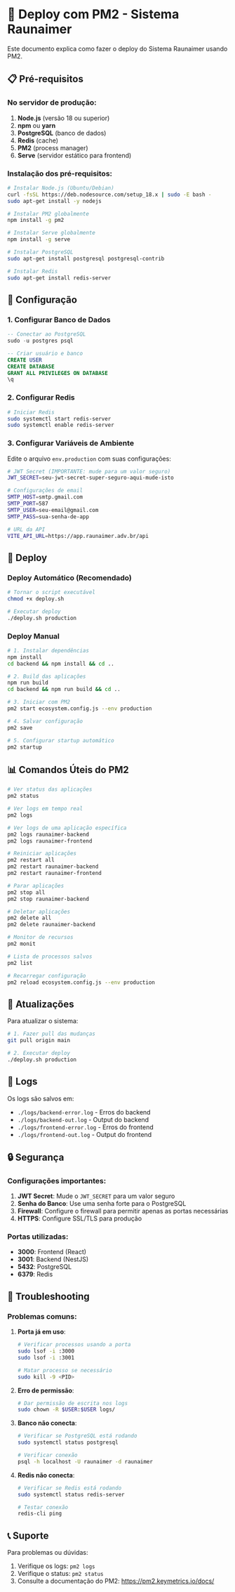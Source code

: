 # 🚀 Deploy com PM2 - Sistema Raunaimer

Este documento explica como fazer o deploy do Sistema Raunaimer usando PM2.

## 📋 Pré-requisitos

### No servidor de produção:
1. **Node.js** (versão 18 ou superior)
2. **npm** ou **yarn**
3. **PostgreSQL** (banco de dados)
4. **Redis** (cache)
5. **PM2** (process manager)
6. **Serve** (servidor estático para frontend)

### Instalação dos pré-requisitos:

```bash
# Instalar Node.js (Ubuntu/Debian)
curl -fsSL https://deb.nodesource.com/setup_18.x | sudo -E bash -
sudo apt-get install -y nodejs

# Instalar PM2 globalmente
npm install -g pm2

# Instalar Serve globalmente
npm install -g serve

# Instalar PostgreSQL
sudo apt-get install postgresql postgresql-contrib

# Instalar Redis
sudo apt-get install redis-server
```

## 🔧 Configuração

### 1. Configurar Banco de Dados

```sql
-- Conectar ao PostgreSQL
sudo -u postgres psql

-- Criar usuário e banco
CREATE USER 
CREATE DATABASE
GRANT ALL PRIVILEGES ON DATABASE
\q
```

### 2. Configurar Redis

```bash
# Iniciar Redis
sudo systemctl start redis-server
sudo systemctl enable redis-server
```

### 3. Configurar Variáveis de Ambiente

Edite o arquivo `env.production` com suas configurações:

```bash
# JWT Secret (IMPORTANTE: mude para um valor seguro)
JWT_SECRET=seu-jwt-secret-super-seguro-aqui-mude-isto

# Configurações de email
SMTP_HOST=smtp.gmail.com
SMTP_PORT=587
SMTP_USER=seu-email@gmail.com
SMTP_PASS=sua-senha-de-app

# URL da API
VITE_API_URL=https://app.raunaimer.adv.br/api
```

## 🚀 Deploy

### Deploy Automático (Recomendado)

```bash
# Tornar o script executável
chmod +x deploy.sh

# Executar deploy
./deploy.sh production
```

### Deploy Manual

```bash
# 1. Instalar dependências
npm install
cd backend && npm install && cd ..

# 2. Build das aplicações
npm run build
cd backend && npm run build && cd ..

# 3. Iniciar com PM2
pm2 start ecosystem.config.js --env production

# 4. Salvar configuração
pm2 save

# 5. Configurar startup automático
pm2 startup
```

## 📊 Comandos Úteis do PM2

```bash
# Ver status das aplicações
pm2 status

# Ver logs em tempo real
pm2 logs

# Ver logs de uma aplicação específica
pm2 logs raunaimer-backend
pm2 logs raunaimer-frontend

# Reiniciar aplicações
pm2 restart all
pm2 restart raunaimer-backend
pm2 restart raunaimer-frontend

# Parar aplicações
pm2 stop all
pm2 stop raunaimer-backend

# Deletar aplicações
pm2 delete all
pm2 delete raunaimer-backend

# Monitor de recursos
pm2 monit

# Lista de processos salvos
pm2 list

# Recarregar configuração
pm2 reload ecosystem.config.js --env production
```

## 🔄 Atualizações

Para atualizar o sistema:

```bash
# 1. Fazer pull das mudanças
git pull origin main

# 2. Executar deploy
./deploy.sh production
```

## 📝 Logs

Os logs são salvos em:
- `./logs/backend-error.log` - Erros do backend
- `./logs/backend-out.log` - Output do backend
- `./logs/frontend-error.log` - Erros do frontend
- `./logs/frontend-out.log` - Output do frontend

## 🔒 Segurança

### Configurações importantes:

1. **JWT Secret**: Mude o `JWT_SECRET` para um valor seguro
2. **Senha do Banco**: Use uma senha forte para o PostgreSQL
3. **Firewall**: Configure o firewall para permitir apenas as portas necessárias
4. **HTTPS**: Configure SSL/TLS para produção

### Portas utilizadas:
- **3000**: Frontend (React)
- **3001**: Backend (NestJS)
- **5432**: PostgreSQL
- **6379**: Redis

## 🐛 Troubleshooting

### Problemas comuns:

1. **Porta já em uso**:
   ```bash
   # Verificar processos usando a porta
   sudo lsof -i :3000
   sudo lsof -i :3001
   
   # Matar processo se necessário
   sudo kill -9 <PID>
   ```

2. **Erro de permissão**:
   ```bash
   # Dar permissão de escrita nos logs
   sudo chown -R $USER:$USER logs/
   ```

3. **Banco não conecta**:
   ```bash
   # Verificar se PostgreSQL está rodando
   sudo systemctl status postgresql
   
   # Verificar conexão
   psql -h localhost -U raunaimer -d raunaimer
   ```

4. **Redis não conecta**:
   ```bash
   # Verificar se Redis está rodando
   sudo systemctl status redis-server
   
   # Testar conexão
   redis-cli ping
   ```

## 📞 Suporte

Para problemas ou dúvidas:
1. Verifique os logs: `pm2 logs`
2. Verifique o status: `pm2 status`
3. Consulte a documentação do PM2: https://pm2.keymetrics.io/docs/ 
